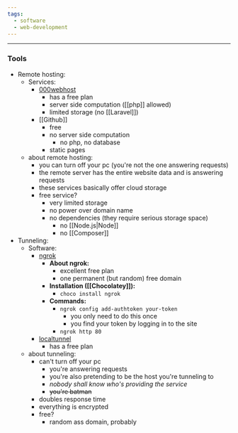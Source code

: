 ```yaml
---
tags:
  - software
  - web-development
---
```

---
### Tools

- Remote hosting:
	- Services:
		- [000webhost](https://www.000webhost.com/)
			- has a free plan
			- server side computation ([[php]] allowed)
			- limited storage (no [[Laravel]])
		- [[Github]]
			- free
			- no server side computation
				- no php, no database
			- static pages
	- about remote hosting:
		- you can turn off your pc (you're not the one answering requests)
		- the remote server has the entire website data and is answering requests
		- these services basically offer cloud storage
		- free service?
			- very limited storage
			- no power over domain name
			- no dependencies (they require serious storage space)
				- no [[Node.js|Node]]
				- no [[Composer]]
- Tunneling:
	- Software:
		- [ngrok](https://ngrok.com/)
			- **About ngrok:**
				- excellent free plan
				- one permanent (but random) free domain
			- **Installation ([[Chocolatey]]):**
				- `choco install ngrok`
			- **Commands:**
				- `ngrok config add-authtoken your-token`
					- you only need to do this once
					- you find your token by logging in to the site
				- `ngrok http 80`
		- [localtunnel](https://theboroer.github.io/localtunnel-www/)
			- has a free plan
	- about tunneling:
		- can't turn off your pc
			- you're answering requests
			- you're also pretending to be the host you're tunneling to
			- _nobody shall know who's providing the service_
			- ~~you're batman~~
		- doubles response time
		- everything is encrypted
		- free? 
			- random ass domain, probably